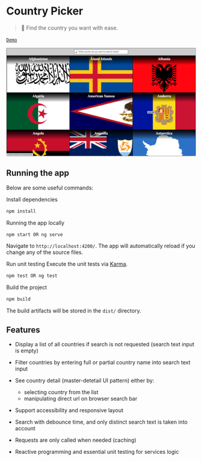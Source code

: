 # Country Picker
>  🔎 Find the country you want with ease.

[`Demo`](https://nghilevi.github.io/country-picker/)

<img src="screenshot.png" />

## Running the app

Below are some useful commands:

Install dependencies
```bash
npm install
```

Running the app locally
```bash
npm start OR ng serve
```
Navigate to `http://localhost:4200/`. The app will automatically reload if you change any of the source files.

Run unit testing
Execute the unit tests via [Karma](https://karma-runner.github.io).
```bash
npm test OR ng test
```

Build the project
```bash
npm build
```
The build artifacts will be stored in the `dist/` directory.

## Features
* Display a list of all countries if search is not requested (search text input is empty)

* Filter countries by entering full or partial country name into search text input

* See country detail (master-detetail UI pattern) either by:
  - selecting country from the list 
  - manipulating direct url on browser search bar

* Support accessibility and responsive layout

* Search with debounce time, and only distinct search text is taken into account

* Requests are only called when needed (caching)

* Reactive programming and essential unit testing for services logic
